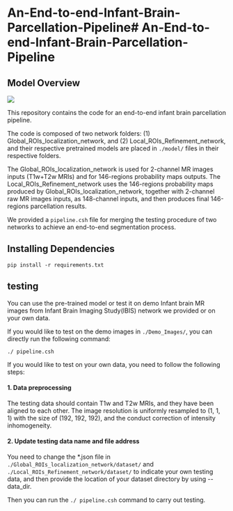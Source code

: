 # An-End-to-end-Infant-Brain-Parcellation-Pipeline# An-End-to-end-Infant-Brain-Parcellation-Pipeline

## Model Overview

![](https://github.com/limeiwang5050/An-End-to-end-Infant-Brain-Parcellation-Pipeline/blob/main/Picture-3.png)

This repository contains the code for an end-to-end infant brain parcellation pipeline.

The code is composed of two network folders: (1) Global_ROIs_localization_network, and (2) Local_ROIs_Refinement_network, and their respective pretrained models are placed in ```./model/``` files in their respective folders.

The Global_ROIs_localization_network is used for 2-channel MR images inputs (T1w+T2w MRIs) and for 146-regions probability maps outputs. The Local_ROIs_Refinement_network uses the 146-regions probability maps produced by Global_ROIs_localization_network, together with 2-channel raw MR images inputs, as 148-channel inputs, and then produces final 146-regions parcellation results.

We provided a ```pipeline.csh``` file for merging the testing procedure of two networks to achieve an end-to-end segmentation process.



## Installing Dependencies

```
pip install -r requirements.txt
```

## testing 
You can use the pre-trained model or test it on demo Infant brain MR images from Infant Brain Imaging Study(IBIS) network we provided or on your own data.

If you would like to test on the demo images in ```./Demo_Images/```, you can directly run the following command:

```
./ pipeline.csh
```

If you would like to test on your own data, you need to follow the following steps:

#### 1. Data preprocessing

The testing data should contain T1w and T2w MRIs, and they have been aligned to each other. The image resolution is uniformly resampled to (1, 1, 1) with the size of (192, 192, 192), and the conduct correction of intensity inhomogeneity.

#### 2. Update testing data name and file address

You need to change the *.json file in ```./Global_ROIs_localization_network/dataset/``` and ```./Local_ROIs_Refinement_network/dataset/``` to indicate your own testing data, and then provide the location of your dataset directory by using --data_dir.

Then you can run the ```./ pipeline.csh``` command to carry out testing.
